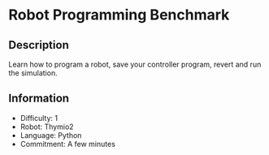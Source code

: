 # Robot Programming Benchmark

## Description
Learn how to program a robot, save your controller program, revert and run the simulation.

## Information
- Difficulty: 1
- Robot: Thymio2
- Language: Python
- Commitment: A few minutes
